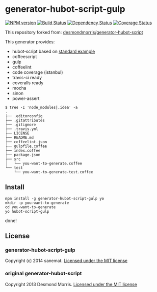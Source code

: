 # generator-hubot-script-gulp
[![NPM version][npm-image]][npm-url] [![Build Status][travis-image]][travis-url] [![Dependency Status][daviddm-url]][daviddm-image] [![Coverage Status][coveralls-image]][coveralls-url]

This repository forked from: [desmondmorris/generator-hubot-script](https://github.com/desmondmorris/generator-hubot-script)

This generator provides:
  - hubot-script based on [standard example](https://github.com/hubot-scripts/hubot-example)
  - coffeescript
  - gulp
  - coffeelint
  - code coverage (istanbul)
  - travis-ci ready
  - coveralls ready
  - mocha
  - sinon
  - power-assert

```
$ tree -I 'node_modules|.idea' -a
.
├── .editorconfig
├── .gitattributes
├── .gitignore
├── .travis.yml
├── LICENSE
├── README.md
├── coffeelint.json
├── gulpfile.coffee
├── index.coffee
├── package.json
├── src
│   └── you-want-to-generate.coffee
└── test
    └── you-want-to-generate-test.coffee
```

## Install
```
npm install -g generator-hubot-script-gulp yo
mkdir -p you-want-to-generate
cd you-want-to-generate
yo hubot-script-gulp
```
done!

## License
### generator-hubot-script-gulp
Copyright (c) 2014 sanemat. [Licensed under the MIT license](./LICENSE)

### original generator-hubot-script
Copyright 2013 Desmond Morris. [Licensed under the MIT license](./generator-hubot-script/LICENSE)

[npm-url]: https://npmjs.org/package/generator-hubot-script-gulp
[npm-image]: https://badge.fury.io/js/generator-hubot-script-gulp.svg
[travis-url]: https://travis-ci.org/sanemat/generator-hubot-script-gulp
[travis-image]: https://travis-ci.org/sanemat/generator-hubot-script-gulp.svg?branch=master
[daviddm-url]: https://david-dm.org/sanemat/generator-hubot-script-gulp.svg?theme=shields.io
[daviddm-image]: https://david-dm.org/sanemat/generator-hubot-script-gulp
[coveralls-url]: https://coveralls.io/r/sanemat/generator-hubot-script-gulp
[coveralls-image]: https://coveralls.io/repos/sanemat/generator-hubot-script-gulp/badge.png
